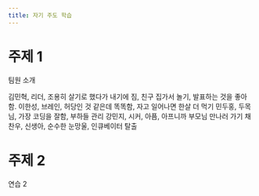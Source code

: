 ```yaml
---
title: 자기 주도 학습
---
```


# 주제 1

팀원 소개

김민혁, 리더, 조용히 살기로 했다가 내기에 짐, 친구 집가서 놀기, 발표하는 것을 좋아함.
이한성, 브레인, 허당인 것 같은데 똑똑함, 자고 일어나면 한살 더 먹기
민두홍, 두목님, 가장 코딩을 잘함, 부하들 관리
강민지, 시커, 아픔, 아프니까 부모님 만나러 가기
채찬우, 신생아, 순수한 눈망울, 인큐베이터 탈출

# 주제 2

연습 2
